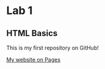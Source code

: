 # Lab 1
## HTML Basics

This is my first repository on GitHub!

[My website on Pages](https://jefftam79.github.io/lab1/)
